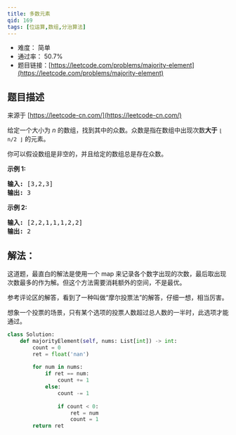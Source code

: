 ```yaml
---
title: 多数元素
qid: 169
tags: [位运算,数组,分治算法]
---
```



- 难度： 简单
- 通过率： 50.7%
- 题目链接：[https://leetcode.com/problems/majority-element](https://leetcode.com/problems/majority-element)


## 题目描述

来源于 [https://leetcode-cn.com/](https://leetcode-cn.com/)

<p>给定一个大小为 <em>n </em>的数组，找到其中的众数。众数是指在数组中出现次数<strong>大于</strong>&nbsp;<code>&lfloor; n/2 &rfloor;</code>&nbsp;的元素。</p>

<p>你可以假设数组是非空的，并且给定的数组总是存在众数。</p>

<p><strong>示例&nbsp;1:</strong></p>

<pre><strong>输入:</strong> [3,2,3]
<strong>输出:</strong> 3</pre>

<p><strong>示例&nbsp;2:</strong></p>

<pre><strong>输入:</strong> [2,2,1,1,1,2,2]
<strong>输出:</strong> 2
</pre>


## 解法：

这道题，最直白的解法是使用一个 map 来记录各个数字出现的次数，最后取出现次数最多的作为解。但这个方法需要消耗额外的空间，不是最优。

参考评论区的解答，看到了一种叫做“摩尔投票法”的解答，仔细一想，相当厉害。

想象一个投票的场景，只有某个选项的投票人数超过总人数的一半时，此选项才能通过。

```python
class Solution:
    def majorityElement(self, nums: List[int]) -> int:
        count = 0
        ret = float('nan')
        
        for num in nums:
            if ret == num:
                count += 1
            else:
                count -= 1
                
                if count < 0:
                    ret = num
                    count = 1
        return ret
```